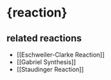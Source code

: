 # {reaction}

## related reactions
- [[Eschweiler-Clarke Reaction]]
- [[Gabriel Synthesis]]
- [[Staudinger Reaction]]
